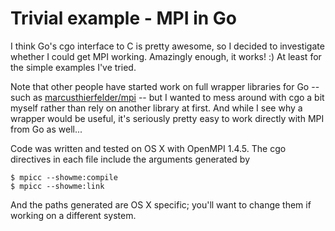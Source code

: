 Trivial example - MPI in Go
==========================

I think Go's cgo interface to C is pretty awesome, so I decided to investigate
whether I could get MPI working. Amazingly enough, it works! :) At least for 
the simple examples I've tried.

Note that other people have started work on full wrapper libraries for Go 
-- such as [marcusthierfelder/mpi](https://github.com/marcusthierfelder/mpi) --
but I wanted to mess around with cgo a bit myself rather than rely on 
another library at first. And while I see why a wrapper would be useful, it's
seriously pretty easy to work directly with MPI from Go as well...

Code was written and tested on OS X with OpenMPI 1.4.5. The cgo directives
in each file include the arguments generated by

```
$ mpicc --showme:compile
$ mpicc --showme:link
```

And the paths generated are OS X specific; you'll want to change them if 
working on a different system.

